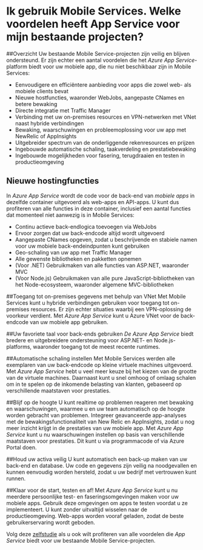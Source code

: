 <properties
    pageTitle="Ik gebruik Mobile Services. Welke voordelen heeft App Service voor mijn bestaande projecten?"
    description="Lees welke voordelen App Service heeft voor uw bestaande Mobile Services-projecten."
    services="app-service\mobile"
    documentationCenter="ios"
    authors="adrianhall"
    manager="dwrede"
    editor=""/>

<tags
    ms.service="app-service-mobile"
    ms.workload="mobile"
    ms.tgt_pltfrm="mobile-multiple"
    ms.devlang="na"
    ms.topic="get-started-article"
    ms.date="10/01/2016"
    ms.author="adrianha"/>


# <a name="getting-started"> </a>Ik gebruik Mobile Services. Welke voordelen heeft App Service voor mijn bestaande projecten?

##Overzicht
Uw bestaande Mobile Service-projecten zijn veilig en blijven ondersteund. Er zijn echter een aantal voordelen die het *Azure App Service*-platform biedt voor uw mobiele app, die nu niet beschikbaar zijn in Mobile Services:

- Eenvoudigere en efficiëntere aanbieding voor apps die zowel web- als mobiele clients bevat
- Nieuwe hostfuncties, waaronder WebJobs, aangepaste CNames en betere bewaking
- Directe integratie met Traffic Manager
- Verbinding met uw on-premises resources en VPN-netwerken met VNet naast hybride verbindingen
- Bewaking, waarschuwingen en probleemoplossing voor uw app met NewRelic of AppInsights
- Uitgebreider spectrum van de onderliggende rekenresources en prijzen
- Ingebouwde automatische schaling, taakverdeling en prestatiebewaking
- Ingebouwde mogelijkheden voor fasering, terugdraaien en testen in productieomgeving

## Nieuwe hostingfuncties
In *Azure App Service* wordt de code voor de back-end van *mobiele apps* in dezelfde container uitgevoerd als web-apps en API-apps. U kunt dus profiteren van alle functies in deze container, inclusief een aantal functies dat momenteel niet aanwezig is in Mobile Services:

- Continu actieve back-endlogica toevoegen via WebJobs
- Ervoor zorgen dat uw back-endcode altijd wordt uitgevoerd
- Aangepaste CNames opgeven, zodat u beschrijvende en stabiele namen voor uw mobiele back-endeindpunten kunt gebruiken
- Geo-schaling van uw app met Traffic Manager
- Alle gewenste bibliotheken en pakketten opnemen
- (Voor .NET) Gebruikmaken van alle functies van ASP.NET, waaronder MVC
- (Voor Node.js) Gebruikmaken van alle pure JavaScript-bibliotheken van het Node-ecosysteem, waaronder algemene MVC-bibliotheken

##Toegang tot on-premises gegevens met behulp van VNet
Met Mobile Services kunt u hybride verbindingen gebruiken voor toegang tot on-premises resources. Er zijn echter situaties waarbij een VPN-oplossing de voorkeur verdient. Met *Azure App Service* kunt u Azure VNet voor de back-endcode van uw mobiele app gebruiken.

##Uw favoriete taal voor back-ends gebruiken
*De Azure App Service* biedt bredere en uitgebreidere ondersteuning voor ASP.NET- en Node.js-platforms, waaronder toegang tot de meest recente runtimes.

##Automatische schaling instellen
Met Mobile Services werden alle exemplaren van uw back-endcode op kleine virtuele machines uitgevoerd. Met *Azure App Service* hebt u veel meer keuze bij het kiezen van de grootte van de virtuele machines. Daarnaast kunt u snel omhoog of omlaag schalen om in te spelen op de inkomende belasting van klanten, gebaseerd op verschillende maatstaven voor prestaties.

##Blijf op de hoogte
U kunt realtime op problemen reageren met bewaking en waarschuwingen, waarmee u en uw team automatisch op de hoogte worden gebracht van problemen. Integreer geavanceerde app-analyses met de bewakingsfunctionaliteit van New Relic en AppInsights, zodat u nog meer inzicht krijgt in de prestaties van uw mobiele app. Met *Azure App Service* kunt u nu waarschuwingen instellen op basis van verschillende maatstaven voor prestaties. Dit kunt u via programmacode of via Azure Portal doen.

##Houd uw activa veilig
U kunt automatisch een back-up maken van uw back-end en database. Uw code en gegevens zijn veilig na noodgevallen en kunnen eenvoudig worden hersteld, zodat u uw bedrijf met vertrouwen kunt runnen.

##Klaar voor de start, testen en af!
Met *Azure App Service* kunt u nu meerdere persoonlijke test- en faseringsomgevingen maken voor uw mobiele apps. Gebruik deze omgevingen om apps te testen voordat u ze implementeert. U kunt zonder uitvaltijd wisselen naar de productieomgeving. Web-apps worden vooraf geladen, zodat de beste gebruikerservaring wordt geboden.

Volg deze [zelfstudie](app-service-mobile-migrating-from-mobile-services.md) als u ook wilt profiteren van alle voordelen die *App Service* biedt voor uw bestaande Mobile Service-projecten.




<!--HONumber=Oct16_HO1-->


